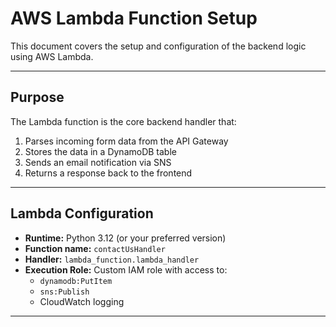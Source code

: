 # AWS Lambda Function Setup

This document covers the setup and configuration of the backend logic using AWS Lambda.

---

## Purpose

The Lambda function is the core backend handler that:

1. Parses incoming form data from the API Gateway
2. Stores the data in a DynamoDB table
3. Sends an email notification via SNS
4. Returns a response back to the frontend

---

## Lambda Configuration

- **Runtime:** Python 3.12 (or your preferred version)
- **Function name:** `contactUsHandler`
- **Handler:** `lambda_function.lambda_handler`
- **Execution Role:** Custom IAM role with access to:
  - `dynamodb:PutItem`
  - `sns:Publish`
  - CloudWatch logging

---
